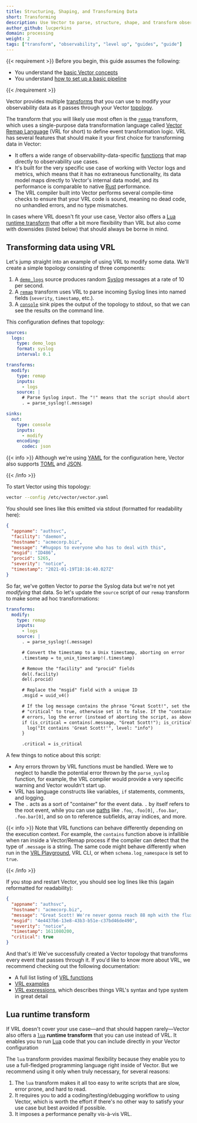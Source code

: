```yaml
---
title: Structuring, Shaping, and Transforming Data
short: Transforming
description: Use Vector to parse, structure, shape, and transform observability data
author_github: lucperkins
domain: processing
weight: 2
tags: ["transform", "observability", "level up", "guides", "guide"]
---
```


{{< requirement >}}
Before you begin, this guide assumes the following:

* You understand the [basic Vector concepts][concepts]
* You understand [how to set up a basic pipeline][pipeline]

[concepts]: /docs/introduction/concepts
[pipeline]: /docs/setup/quickstart
{{< /requirement >}}

Vector provides multiple [transforms][docs.transforms] that you can use to
modify your observability data as it passes through your Vector
[topology][docs.architecture.pipeline-model].

The transform that you will likely use most often is the [`remap`][docs.transforms.remap]
transform, which uses a single-purpose data transformation language called
[Vector Remap Language][docs.vrl] (VRL for short) to define event
transformation logic. VRL has several features that should make it your first
choice for transforming data in Vector:

* It offers a wide range of observability-data-specific
  [functions][docs.vrl.functions] that map directly to observability use cases.
* It's built for the very specific use case of working with Vector logs and
  metrics, which means that it has no extraneous functionality, its data model
  maps directly to Vector's internal data model, and its performance is comparable
  to native [Rust][urls.rust] performance.
* The VRL compiler built into Vector performs several compile-time checks to
  ensure that your VRL code is sound, meaning no dead code, no unhandled errors,
  and no type mismatches.

In cases where VRL doesn't fit your use case, Vector also offers a [Lua runtime
transform](#lua-runtime-transform) that offer a bit more flexibility than VRL but
also come with downsides (listed below) that should always be borne in mind.

## Transforming data using VRL

Let's jump straight into an example of using VRL to modify some data. We'll
create a simple topology consisting of three components:

1. A [`demo_logs`][docs.sources.demo_logs] source produces random [Syslog][urls.syslog]
   messages at a rate of 10 per second.
2. A [`remap`][docs.transforms.remap] transform uses VRL to parse incoming Syslog lines
   into named fields (`severity`, `timestamp`, etc.).
3. A [`console`][docs.sinks.console] sink pipes the output of the topology to stdout,
   so that we can see the results on the command line.

This configuration defines that topology:

```yaml title="vector.yaml"
sources:
  logs:
    type: demo_logs
    format: syslog
    interval: 0.1

transforms:
  modify:
    type: remap
    inputs:
      - logs
    source: |
      # Parse Syslog input. The "!" means that the script should abort on error.
      . = parse_syslog!(.message)

sinks:
  out:
    type: console
    inputs:
      - modify
    encoding:
      codec: json
```

{{< info >}}
Although we're using [YAML][urls.yaml] for the configuration here, Vector also
supports [TOML][urls.toml] and [JSON][urls.json].

[urls.toml]: https://github.com/toml-lang/toml
[urls.yaml]: https://yaml.org
[urls.json]: https://www.json.org/json-en.html
{{< /info >}}

To start Vector using this topology:

```bash
vector --config /etc/vector/vector.yaml
```

You should see lines like this emitted via stdout (formatted for readability
here):

```json
{
  "appname": "authsvc",
  "facility": "daemon",
  "hostname": "acmecorp.biz",
  "message": "#hugops to everyone who has to deal with this",
  "msgid": "ID486",
  "procid": 5265,
  "severity": "notice",
  "timestamp": "2021-01-19T18:16:40.027Z"
}
```

So far, we've gotten Vector to *parse* the Syslog data but we're not yet
*modifying* that data. So let's update the `source` script of our `remap`
transform to make some ad hoc transformations:

```yaml
transforms:
  modify:
    type: remap
    inputs:
      - logs
    source: |
      . = parse_syslog!(.message)

      # Convert the timestamp to a Unix timestamp, aborting on error
      .timestamp = to_unix_timestamp!(.timestamp)

      # Remove the "facility" and "procid" fields
      del(.facility)
      del(.procid)

      # Replace the "msgid" field with a unique ID
      .msgid = uuid_v4()

      # If the log message contains the phrase "Great Scott!", set the new field
      # "critical" to true, otherwise set it to false. If the "contains" function
      # errors, log the error (instead of aborting the script, as above).
      if (is_critical = contains(.message, "Great Scott!"); is_critical) {
        log("It contains 'Great Scott!'", level: "info")
      }

      .critical = is_critical
```

A few things to notice about this script:

* Any errors thrown by VRL functions must be handled. Were we to neglect to
  handle the potential error thrown by the `parse_syslog` function, for example,
  the VRL compiler would provide a very specific warning and Vector wouldn't
  start up.
* VRL has language constructs like variables, `if` statements, comments, and
  logging.
* The `.` acts as a sort of "container" for the event data. `.` by itself refers
  to the root event, while you can use [paths] like `.foo`,
  `.foo[0]`, `.foo.bar`, `.foo.bar[0]`, and so on to reference subfields, array
  indices, and more.

{{< info >}}
Note that VRL functions can behave differently depending on the execution context.
For example, the `contains` function above is infallible when ran inside a Vector/Remap process if the compiler can detect that the type of `.message` is a string.
The same code might behave differently when run in the [VRL Playground][urls.playground],
VRL CLI, or when `schema.log_namespace` is set to `true`.

[urls.playground]: https://playground.vrl.dev/?state=eyJwcm9ncmFtIjoiLmlzX2NyaXRpY2FsID0gY29udGFpbnMoLm1lc3NhZ2UsIFwiR3JlYXQgU2NvdHQhXCIpIiwiZXZlbnQiOnsibWVzc2FnZSI6IkdyZWF0IFNjb3R0ISJ9LCJpc19qc29ubCI6ZmFsc2UsImVycm9yIjpudWxsfQ%3D%3D
{{< /info >}}

If you stop and restart Vector, you should see log lines like this (again
reformatted for readability):

```json
{
  "appname": "authsvc",
  "hostname": "acmecorp.biz",
  "message": "Great Scott! We're never gonna reach 88 mph with the flux capacitor in its current state!",
  "msgid": "4e4437b6-13e8-43b3-b51e-c37bd46de490",
  "severity": "notice",
  "timestamp": 1611080200,
  "critical": true
}
```

And that's it! We've successfully created a Vector topology that transforms
every event that passes through it. If you'd like to know more about VRL, we
recommend checking out the following documentation:

* A full list listing of [VRL functions][docs.vrl.functions]
* [VRL examples][docs.vrl.examples]
* [VRL expressions][docs.vrl.expressions], which describes things VRL's syntax
  and type system in great detail

## Lua runtime transform

If VRL doesn't cover your use case—and that should happen rarely—Vector also
offers a [`lua`][docs.lua] **runtime transform** that you can use instead of
VRL. It enables you to run [Lua][urls.lua] code that you can include directly in
your Vector configuration

The `lua` transform provides maximal flexibility because they enable you to use
a full-fledged programming language right inside of Vector. But we recommend
using it only when truly necessary, for several reasons:

1. The `lua` transform makes it all too easy to write scripts that are slow,
   error prone, and hard to read.
2. It requires you to add a coding/testing/debugging workflow to using Vector,
   which is worth the effort if there's no other way to satisfy your use case
   but best avoided if possible.
3. It imposes a performance penalty vis-à-vis VRL.

[docs.architecture.pipeline-model]: /docs/architecture/pipeline-model/
[docs.lua]: /docs/reference/configuration/transforms/lua/
[docs.setup.quickstart]: /docs/setup/quickstart/
[docs.sinks.console]: /docs/reference/configuration/sinks/console/
[docs.sources.demo_logs]: /docs/reference/configuration/sources/demo_logs/
[docs.transforms.remap]: /docs/reference/configuration/transforms/remap/
[docs.transforms]: /docs/reference/configuration/transforms/
[docs.vrl.examples]: /docs/reference/vrl/examples/
[docs.vrl.expressions]: /docs/reference/vrl/expressions/
[docs.vrl.functions]: /docs/reference/vrl/functions/
[docs.vrl]: /docs/reference/vrl
[paths]: /docs/reference/vrl/expressions/#path
[urls.lua]: https://www.lua.org
[urls.new_feature_request]: https://github.com/vectordotdev/vector/issues/new?labels=type%3A+new+feature
[urls.rust]: https://www.rust-lang.org/
[urls.syslog]: https://en.wikipedia.org/wiki/Syslog
